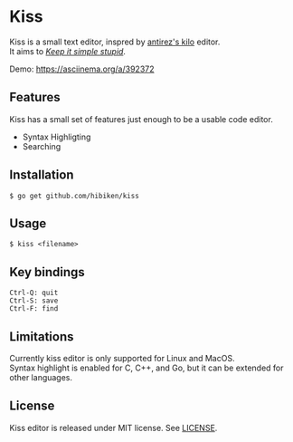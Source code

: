 # Kiss

Kiss is a small text editor, inspred by [antirez's kilo](http://antirez.com/news/108) editor.  
It aims to [_Keep it simple stupid_](https://en.wikipedia.org/wiki/KISS_principle).

Demo: https://asciinema.org/a/392372

## Features

Kiss has a small set of features just enough to be a usable code editor.

- Syntax Highligting
- Searching

## Installation

    $ go get github.com/hibiken/kiss

## Usage

    $ kiss <filename>

## Key bindings

    Ctrl-Q: quit
    Ctrl-S: save
    Ctrl-F: find

## Limitations

Currently kiss editor is only supported for Linux and MacOS.  
Syntax highlight is enabled for C, C++, and Go, but it can be extended for other languages.

## License

Kiss editor is released under MIT license. See [LICENSE](https://github.com/hibiken/kiss/blob/master/LICENSE).
